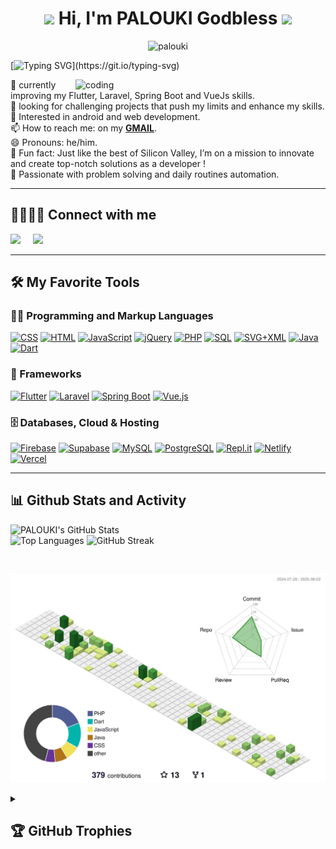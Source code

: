 <div align="center">
  <h1>
    <img src="https://media.giphy.com/media/hvRJCLFzcasrR4ia7z/giphy.gif" width="45">
    Hi, I'm PALOUKI Godbless
    <img src="https://media.giphy.com/media/hvRJCLFzcasrR4ia7z/giphy.gif" width="45">
  </h1>
  <img src="https://komarev.com/ghpvc/?username=PALOUKI" alt="palouki">
</div>







[![Typing SVG](https://readme-typing-svg.demolab.com?font=Fira+Code&pause=1000&color=FFA500&width=435&lines=Welcome+on+my+github+!;I'm+a+passionate+developer,;Software+Engineering+Student%2C;Flutter+and+laravel+app+dev.)](https://git.io/typing-svg)

<img align="right" alt="coding" width="400" src="https://th.bing.com/th/id/R.b8621d221ed49bf3bf0abcb7e7efee87?rik=%2fVxsz46vZmIy9w&pid=ImgRaw&r=0"> 
🌱 currently improving my Flutter, Laravel, Spring Boot and VueJs skills. <br>
👯 looking for challenging projects that push my limits and enhance my skills.<br>
💬 Interested in android and web development.<br>
📫 How to reach me: on my <span><strong><a href="mailto:paloukigidbless39@gmail.com">GMAIL</a></strong></span>.  <br>
😄 Pronouns: he/him.<br>
🚀 Fun fact: Just like the best of Silicon Valley, I’m on a mission to innovate and create top-notch solutions as a developer !<br> 
👨‍ Passionate with problem solving and daily routines automation. <br> 

<hr/>
<summary><h2>🫱🏼‍🫲🏾 Connect with me</h2></summary>
<p align="left">
  <a href="mailto:paloukigidbless39@gmail.com"><img src="https://img.shields.io/badge/gmail-%23D14836.svg?&style=for-the-badge&logo=gmail&logoColor=white" /></a>&nbsp;&nbsp;&nbsp;&nbsp;
  <a href="https://www.linkedin.com/in/highly-sought-after"><img src="https://img.shields.io/badge/linkedin-%230077B5.svg?&style=for-the-badge&logo=linkedin&logoColor=white" /></a>&nbsp;&nbsp;&nbsp;&nbsp;
</p>

<hr/>

<summary><h2>🛠️ My Favorite Tools</h2></summary>


  <h3>👨‍💻 Programming and Markup Languages</h3>

 <p>
      <a href="https://github.com/search?q=user%3Atchindou+language%3Acss"><img alt="CSS" src="https://img.shields.io/badge/CSS-1572B6.svg?logo=css3&logoColor=white"></a>
      <a href="https://github.com/search?q=user%3Atchindou+language%3Ahtml"><img alt="HTML" src="https://img.shields.io/badge/HTML-E34F26.svg?logo=html5&logoColor=white"></a>
      <a href="https://github.com/search?q=user%3Atchindou+language%3Ajavascript"><img alt="JavaScript" src="https://img.shields.io/badge/JavaScript-F7DF1E.svg?logo=javascript&logoColor=black"></a>
     <a href="https://github.com/search?q=user%3Atchindou+language%3Ajquery"><img alt="jQuery" src="https://img.shields.io/badge/jquery-%230E76A8.svg?logo=jquery&logoColor=white"></a>
      <a href="https://github.com/search?q=user%3Atchindou+language%3Aphp"><img alt="PHP" src="https://img.shields.io/badge/PHP-777BB4.svg?logo=php&logoColor=white"></a>
      <a href="https://github.com/search?q=user%3Atchindou+language%3Asql"><img alt="SQL" src="https://custom-icon-badges.demolab.com/badge/SQL-025E8C.svg?logo=database&logoColor=white"></a>
      <a href="https://github.com/search?q=user%3Atchindou+language%3Asvg"><img alt="SVG+XML" src="https://img.shields.io/badge/SVG%2BXML-e0982c.svg?logo=svg&logoColor=white"></a>
     <a href="https://github.com/search?q=user%3Atchindou+language%3Ajava"><img alt="Java" src="https://custom-icon-badges.demolab.com/badge/Java-007396.svg?logo=java&logoColor=white"></a>
      <a href="https://github.com/search?q=user%3Atchindou+language%3Adart"><img alt="Dart" src="https://img.shields.io/badge/dart-%230175C2.svg?logo=dart&logoColor=white""></a>
  </p>

  <h3>🧰 Frameworks</h3>


  <p>
      <a href="#"><img alt="Flutter" src="https://img.shields.io/badge/Flutter-%2302569B.svg?logo=Flutter&logoColor=white"></a>
      <a href="#"><img alt="Laravel" src="https://img.shields.io/badge/laravel-%23FF2D20.svg?logo=laravel&logoColor=white"></a>
      <a href="#"><img alt="Spring Boot" src="https://img.shields.io/badge/spring%20boot-%236DB33F.svg?logo=springboot&logoColor=white"></a>
      <a href="#"><img alt="Vue.js" src="https://img.shields.io/badge/vue.js-%2335495e.svg?logo=vue.js&logoColor=%234FC08D"></a>
  </p>
  

  <h3>🗄️ Databases, Cloud & Hosting</h3>

  <p>
      <a href="#"><img alt="Firebase" src="https://img.shields.io/badge/Firebase-039BE5?logo=Firebase&logoColor=white"></a>
      <a href="#"><img alt="Supabase" src="https://img.shields.io/badge/Supabase-3ECF8E?logo=supabase&logoColor=white"></a>
      <a href="#"><img alt="MySQL" src="https://img.shields.io/badge/MySQL-00f.svg?logo=mysql&logoColor=white"></a>
      <a href="#"><img alt="PostgreSQL" src ="https://img.shields.io/badge/PostgreSQL-316192.svg?logo=postgresql&logoColor=white"></a>
      <a href="#"><img alt="Repl.it" src="https://img.shields.io/badge/Repl.it-0D101E.svg?logo=Replit&logoColor=white"></a>
      <a href="#"><img alt="Netlify" src="https://img.shields.io/badge/netlify-%23000000.svg?logo=netlify&logoColor=#00C7B7"></a>
      <a href="#"><img alt="Vercel" src="https://img.shields.io/badge/vercel-%23000000.svg?logo=vercel&logoColor=white"></a>
  </p>


<hr/>


<h2>📊 Github Stats and Activity</h2>

  ![PALOUKI's GitHub Stats](https://github-readme-stats.vercel.app/api?username=PALOUKI&show_icons=true&theme=tokyonight&layout=compact)  
  ![Top Languages](https://github-readme-stats.vercel.app/api/top-langs/?username=PALOUKI&theme=tokyonight&layout=compact)
  ![GitHub Streak](https://github-readme-streak-stats.herokuapp.com/?user=PALOUKI&show_icons=true&theme=tokyonight&layout=compact)


  <br/>
    <p align="center" >
    <picture>
      <source media="(prefers-color-scheme: dark)"  srcset="https://raw.githubusercontent.com/palouki/palouki/output-3d-contrib/night.svg" />
      <source media="(prefers-color-scheme: light)" srcset="https://raw.githubusercontent.com/palouki/palouki/output-3d-contrib/day.svg" />
      <img alt="github profile contributions chart"    src="https://raw.githubusercontent.com/palouki/palouki/output-3d-contrib/day.svg" />
    </picture>
  </p>
<details>
<summary><h2>🏆 GitHub Trophies</h2></summary>
  
<p align="left"> <a href="https://github.com/ryo-ma/github-profile-trophy"><img src="https://github-profile-trophy.vercel.app/?username=palouki&theme=tokyonight&layout=compact" alt="palouki" /></a> </p>
</details>
 

       


<!--You can check out my [portfolio here](https://your-portfolio-link).-->
